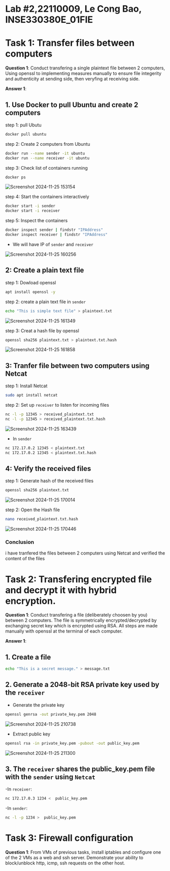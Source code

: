 # Lab #2,22110009, Le Cong Bao, INSE330380E_01FIE
# Task 1: Transfer files between computers  
**Question 1**: 
Conduct transfering a single plaintext file between 2 computers, 
Using openssl to implementing measures manually to ensure file integerity and authenticity at sending side, 
then veryfing at receiving side. 

**Answer 1**:
## 1. Use Docker to pull Ubuntu and create 2 computers
step 1: pull Ubutu
```bash
docker pull ubuntu
```
step 2: Create 2 computers from Ubuntu
```bash
docker run --name sender -it ubuntu
docker run --name receiver -it ubuntu
```
step 3: Check list of containers running 
```bash
docker ps
```
![Screenshot 2024-11-25 153154](https://github.com/user-attachments/assets/a8e7ec85-8be2-456c-9605-3c0e94503008)

step 4: Start the containers interactively
```bash
docker start -i sender
docker start -i receiver
```
step 5: Inspect the containers
```bash
docker inspect sender | findstr "IPAddress"
docker inspect receiver | findstr "IPAddress"
```
- We will have IP of `sender` and `receiver`
  
![Screenshot 2024-11-25 160256](https://github.com/user-attachments/assets/c964bef2-e761-4ac5-92bf-aa8629ad21e4)

## 2: Create a plain text file
step 1: Dowload openssl 
```bash
apt install openssl -y
```
step 2: create a plain text file in `sender`
```bash
echo "This is simple text file" > plaintext.txt
```
![Screenshot 2024-11-25 161349](https://github.com/user-attachments/assets/b69f3edb-cc78-46a0-b526-dd03e71f73d9)


step 3: Creat a hash file by openssl
```bash
openssl sha256 plaintext.txt > plaintext.txt.hash
```
![Screenshot 2024-11-25 161858](https://github.com/user-attachments/assets/f7952769-c223-47a6-81d9-079c826a697c)


## 3: Tranfer file between two computers using Netcat
step 1: Install Netcat
```bash
sudo apt install netcat
```
step 2: Set up `receiver` to listen for incoming files
```bash
nc -l -p 12345 > received_plaintext.txt
nc -l -p 12345 > received_plaintext.txt.hash
```
![Screenshot 2024-11-25 163439](https://github.com/user-attachments/assets/64d987ae-7c1d-4a5d-bb09-9e6be859dd9f)

- In `sender`
```bash
nc 172.17.0.2 12345 < plaintext.txt
nc 172.17.0.2 12345 < plaintext.txt.hash
```
## 4: Verify the received files
step 1: Generate hash of the received files
```bash
openssl sha256 plaintext.txt
```
![Screenshot 2024-11-25 170014](https://github.com/user-attachments/assets/3650b9b7-c324-41d3-a808-a6dc53bf1c67)

step 2: Open the Hash file
```bash
nano received_plaintext.txt.hash
```
![Screenshot 2024-11-25 170446](https://github.com/user-attachments/assets/24a7f9b9-6d65-4a06-bdf8-6dc0eba71ab2)

### Conclusion
i have tranfered the files between 2 computers using Netcat and verified the content of the files
# Task 2: Transfering encrypted file and decrypt it with hybrid encryption. 
**Question 1**:
Conduct transfering a file (deliberately choosen by you) between 2 computers. 
The file is symmetrically encrypted/decrypted by exchanging secret key which is encrypted using RSA. 
All steps are made manually with openssl at the terminal of each computer.

**Answer 1**:
## 1. Create a file 
```bash
echo "This is a secret message." > message.txt
```
## 2. Generate a 2048-bit RSA private key  used by the `receiver`
- Generate the private key
```bash
openssl genrsa -out private_key.pem 2048
```
![Screenshot 2024-11-25 210738](https://github.com/user-attachments/assets/5155f57e-41a6-4fd2-b88c-73857b9e9c93)
- Extract public key
```bash
openssl rsa -in private_key.pem -pubout -out public_key.pem
```
![Screenshot 2024-11-25 211300](https://github.com/user-attachments/assets/c8d273eb-0b37-4124-9fe0-608ae3549ddc)
## 3. The `receiver` shares the public_key.pem file with the `sender` using `Netcat`
-In `receiver`:
```bash
nc 172.17.0.3 1234 <  public_key.pem
```
-In `sender`:
```bash
nc -l -p 1234 >  public_key.pem
```


# Task 3: Firewall configuration
**Question 1**:
From VMs of previous tasks, install iptables and configure one of the 2 VMs as a web and ssh server. Demonstrate your ability to block/unblock http, icmp, ssh requests on the other host.

